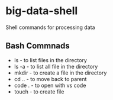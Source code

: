 # big-data-shell
Shell commands for processing data

## Bash Commnads

- ls - to list files in the directory
- ls -a - to list all file in the directory
- mkdir - to create a file in the directory
- cd .. - to move back to parent
- code . - to open with vs code
- touch - to create file
